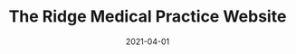 ---
path: "/work/the-ridge-medical-practice-website"
date: "2021-04-01"
title: "The Ridge Medical Practice Website"
projectSummary: Provide credible knowledge advice for conditions, easy search functionality and reduction in face to face appointments
websiteLink: https://www.theridgemedicalpractice.nhs.uk
skillsInvolved:
  - <a href="/process/research">Research</a>
  - <a href="/process/analysis">Analysis</a>
  - <a href="/process/design">Design</a>
  - <a href="/process/prototype">Prototyping</a>
  - <a href="/process/wireframes">Wireframes</a>
row1title: Challenge
row1content: >
  As the pandemic struck, GP practices had to change the way they dealt with patients; no longer could they sit around in waiting rooms or see a doctor without a telephone consultation first. A new website was needed for The Ridge Medical Practice to overcome this challenge, in order to reduce face-to-face appointments, encourage patients to self-diagnose alongside housing useful NHS external links and local healthcare support.

row2title: Research & Analysis
row2content: >
  The first step was to understand how the audience interacted with the current website in order to identify opportunities. This exercise included:
  - Google Analytic research – understanding user flow, drop off points, entry points, devices etc.
  - Heat maps – to have clear idea what users were interacting with and what elements were getting higher interaction 

  In order to gain a broader understanding of the market KREWE also undertook the following:
  -	Competitor benchmarking – to fully understand the broader context

  Further to this research, it was apparent that users predominantly used the website for:
  -	Booking an appointment
  -	Repeated prescriptions 
  -	Contact details for the other branches
  -	Information on current affairs, such as COVID

  Upon completion of this study, the findings were analysed using:
  -	Affinity diagrams – giving structure to shapeless data in order to form groups with meaning. A tool which would aid with site map and navigation planning

  This analysis was used to build up a view of what content needed to be on the new website. Although the business objective of reducing face-to-face of appointments had to be the clear focus for the new website, users also wanted to have easy access to book appointments and therefore was crucial not to alienate them but re-educate.

row3title: Design
row3content: >
  Within this phase the following were created:
  -	User flow – considering how the user will flow through the website, including entry and exit points and what content needed to be on which page
  -	Site map – including all pages and relevant content based on user flow  
  -	Navigation – considering global and local navigation 

  As the new websites purpose is to encourage patients to research a condition before booking an appointment, it was key to create helpful suggestions, links to relevant conditions, help and advice as well as providing online consultations via the use of webGP. This functionality had to be easily accessible throughout the website.  

row4title: Wireframe
row4content: >
  On receiving client approval KREWE progressed to the wireframes; all pages were wireframed including desktop, mobile and menu. To encourage users to search a condition or book an appointment, a search bar functionality was incorporated onto the website, along with a search pop out tab that was constantly visible while interacting with the website. As per the objectives, a key consideration was to ensure hierarchy of content, yet in addition to this traditional user behaviours were factored in.

row5title: Prototyping
row5content: >
  To visualise the wireframes, medium fidelity prototypes were created in Invision. This allows those trialling to navigate and flow through the website as though it were live. This process aims to highlight if there are any issues that need to be addressed before handing over to the design and development team.
  
row6title: End Product
row6content: >
  The UI and website development were completed by the KREWE team. A key feature of the website is the search functionality. With time and increased data, this site will learn and adapt, better understanding what users are searching for and creating a more interactive search bar with the ability to ask questions.

row1image: ../media/ridge-cs-new.jpg
row2image: ../media/the-ridge-medical-practice-research.jpg
row3image: ../media/the-ridge-medical-practice-design.jpg
row4image: ../media/the-ridge-medical-practice-wireframes.jpg
row5image: ../media/the-ridge-medical-practice-prototyping.jpg
row6image: ../media/the-ridge-medical-practice-homepage.jpg
---